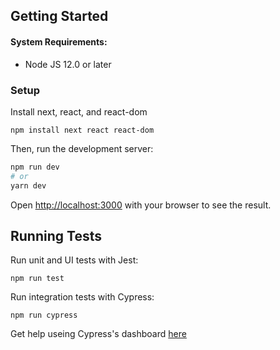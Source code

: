 ## Getting Started

#### System Requirements:
* Node JS 12.0 or later

### Setup

Install next, react, and react-dom 
```
npm install next react react-dom
```

Then, run the development server:

```bash
npm run dev
# or
yarn dev
```

Open [http://localhost:3000](http://localhost:3000) with your browser to see the result.

## Running Tests

Run unit and UI tests with Jest:
```
npm run test
```

Run integration tests with Cypress:
```
npm run cypress
```
Get help useing Cypress's dashboard [here](https://docs.cypress.io/guides/dashboard/introduction#Features)
